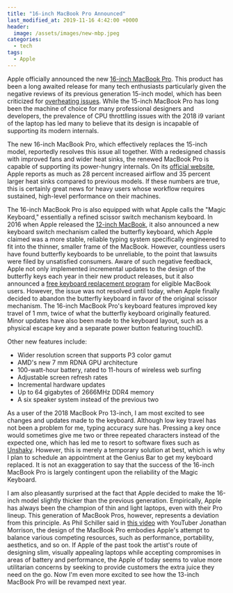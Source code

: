 ```yaml
---
title: "16-inch MacBook Pro Announced"
last_modified_at: 2019-11-16 4:42:00 +0000
header:
  image: /assets/images/new-mbp.jpeg
categories:
  - tech
tags:
  - Apple
---
```


Apple officially announced the new [16-inch MacBook Pro]. This product has been a long awaited release for many tech enthusiasts particularly given the  negative reviews of its previous generation 15-inch model, which has been criticized for [overheating issues]. While the 15-inch MacBook Pro has long been the machine of choice for many professional designers and developers, the prevalence of CPU throttlling issues with the 2018 i9 variant of the laptop has led many to believe that its design is incapable of supporting its modern internals. 

The new 16-inch MacBook Pro, which effectively replaces the 15-inch model, reportedly resolves this issue all together. With a redesigned chassis with improved fans and wider heat sinks, the renewed MacBook Pro is capable of supporting its power-hungry internals. On its [official website], Apple reports as much as 28 percent increased airflow and 35 percent larger heat sinks compared to previous models. If these numbers are true, this is certainly great news for heavy users whose workflow requires sustained, high-level performance on their machines. 

The 16-inch MacBook Pro is also equipped with what Apple calls the "Magic Keyboard," essentially a refined scissor switch mechanism keyboard. In 2016 when Apple released the [12-inch MacBook], it also announced a new keyboard switch mechanism called the butterfly keyboard, which Apple claimed was a more stable, reliable typing system specifically engineered to fit into the thinner, smaller frame of the MacBook. However, countless users have found butterfly keyboards to be unreliable, to the point that lawsuits were filed by unsatisfied consumers. Aware of such negative feedback, Apple not only implemented incremental updates to the design of the butterfly keys each year in their new product releases, but it also announced a [free keyboard replacement program] for eligible MacBook users. However, the issue was not resolved until today, when Apple finally decided to abandon the butterfly keyboard in favor of the original scissor mechanism. The 16-inch MacBook Pro's keyboard features improved key travel of 1 mm, twice of what the butterfly keyboard originally featured. Minor updates have also been made to the keyboard layout, such as a physical escape key and a separate power button featuring touchID. 

Other new features include:
* Wider resolution screen that supports P3 color gamut
* AMD's new 7 mm RDNA GPU architecture
* 100-watt-hour battery, rated to 11-hours of wireless web surfing
* Adjustable screen refresh rates
* Incremental hardware updates 
* Up to 64 gigabytes of 2666MHz DDR4 memory
* A six speaker system instead of the previous two

As a user of the 2018 MacBook Pro 13-inch, I am most excited to see changes and updates made to the keyboard. Although low key travel has not been a problem for me, typing accuracy sure has. Pressing a key once would sometimes give me two or three repeated characters instead of the expected one, which has led me to resort to software fixes such as [Unshaky]. However, this is merely a temporary solution at best, which is why I plan to schedule an appointment at the Genius Bar to get my keyboard replaced. It is not an exaggeration to say that the success of the 16-inch MacBook Pro is largely contingent upon the reliability of the Magic Keyboard. 

I am also pleasantly surprised at the fact that Apple decided to make the 16-inch model slightly thicker than the previous generation. Empirically, Apple has always been the champion of thin and light laptops, even with their Pro lineup. This generation of MacBook Pros, however, represents a deviation from this principle. As Phil Schiller said in [this video] with YouTuber Jonathan Morrison, the design of the MacBook Pro embodies Apple's attempt to balance various competing resources, such as performance, portability, aesthetics, and so on. If Apple of the past took the artist's route of designing slim, visually appealing laptops while accepting compromises in areas of battery and performance, the Apple of today seems to value more utilitarian concerns by seeking to provide customers the extra juice they need on the go. Now I'm even more excited to see how the 13-inch MacBook Pro will be revamped next year.  


[Unshaky]: https://github.com/aahung/Unshaky

[16-inch MacBook Pro]: https://www.apple.com/macbook-pro-16/

[official website]: https://www.apple.com/macbook-pro-16/

[overheating issues]: https://www.youtube.com/watch?v=Dx8J125s4cg

[this video]: https://www.youtube.com/watch?v=KjfxcL1S8Dc&t=833s

[12-inch MacBook]: https://9to5mac.com/2016/04/19/apple-releases-new-12-inch-retina-macbook-line-new-processors-rose-gold-better-battery-life/

[free keyboard replacement program]: https://support.apple.com/keyboard-service-program-for-mac-notebooks


